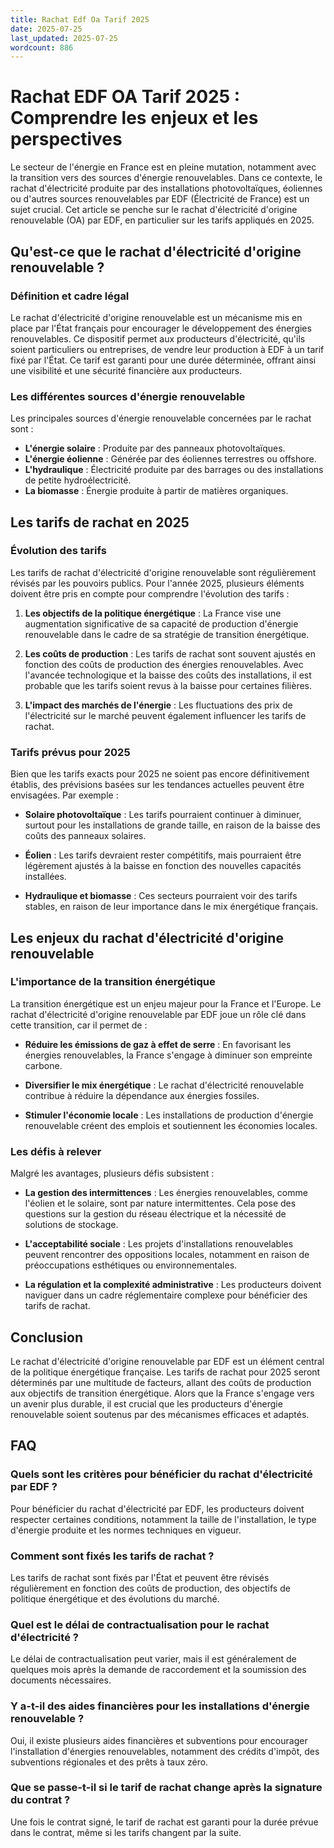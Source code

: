 ```yaml
---
title: Rachat Edf Oa Tarif 2025
date: 2025-07-25
last_updated: 2025-07-25
wordcount: 886
---
```


# Rachat EDF OA Tarif 2025 : Comprendre les enjeux et les perspectives

Le secteur de l'énergie en France est en pleine mutation, notamment avec la transition vers des sources d'énergie renouvelables. Dans ce contexte, le rachat d'électricité produite par des installations photovoltaïques, éoliennes ou d'autres sources renouvelables par EDF (Électricité de France) est un sujet crucial. Cet article se penche sur le rachat d'électricité d'origine renouvelable (OA) par EDF, en particulier sur les tarifs appliqués en 2025.

## Qu'est-ce que le rachat d'électricité d'origine renouvelable ?

### Définition et cadre légal

Le rachat d'électricité d'origine renouvelable est un mécanisme mis en place par l'État français pour encourager le développement des énergies renouvelables. Ce dispositif permet aux producteurs d'électricité, qu'ils soient particuliers ou entreprises, de vendre leur production à EDF à un tarif fixé par l'État. Ce tarif est garanti pour une durée déterminée, offrant ainsi une visibilité et une sécurité financière aux producteurs.

### Les différentes sources d'énergie renouvelable

Les principales sources d'énergie renouvelable concernées par le rachat sont :

- **L'énergie solaire** : Produite par des panneaux photovoltaïques.
- **L'énergie éolienne** : Générée par des éoliennes terrestres ou offshore.
- **L'hydraulique** : Électricité produite par des barrages ou des installations de petite hydroélectricité.
- **La biomasse** : Énergie produite à partir de matières organiques.

## Les tarifs de rachat en 2025

### Évolution des tarifs

Les tarifs de rachat d'électricité d'origine renouvelable sont régulièrement révisés par les pouvoirs publics. Pour l'année 2025, plusieurs éléments doivent être pris en compte pour comprendre l'évolution des tarifs :

1. **Les objectifs de la politique énergétique** : La France vise une augmentation significative de sa capacité de production d'énergie renouvelable dans le cadre de sa stratégie de transition énergétique.
  
2. **Les coûts de production** : Les tarifs de rachat sont souvent ajustés en fonction des coûts de production des énergies renouvelables. Avec l'avancée technologique et la baisse des coûts des installations, il est probable que les tarifs soient revus à la baisse pour certaines filières.

3. **L'impact des marchés de l'énergie** : Les fluctuations des prix de l'électricité sur le marché peuvent également influencer les tarifs de rachat.

### Tarifs prévus pour 2025

Bien que les tarifs exacts pour 2025 ne soient pas encore définitivement établis, des prévisions basées sur les tendances actuelles peuvent être envisagées. Par exemple :

- **Solaire photovoltaïque** : Les tarifs pourraient continuer à diminuer, surtout pour les installations de grande taille, en raison de la baisse des coûts des panneaux solaires.
  
- **Éolien** : Les tarifs devraient rester compétitifs, mais pourraient être légèrement ajustés à la baisse en fonction des nouvelles capacités installées.

- **Hydraulique et biomasse** : Ces secteurs pourraient voir des tarifs stables, en raison de leur importance dans le mix énergétique français.

## Les enjeux du rachat d'électricité d'origine renouvelable

### L'importance de la transition énergétique

La transition énergétique est un enjeu majeur pour la France et l'Europe. Le rachat d'électricité d'origine renouvelable par EDF joue un rôle clé dans cette transition, car il permet de :

- **Réduire les émissions de gaz à effet de serre** : En favorisant les énergies renouvelables, la France s'engage à diminuer son empreinte carbone.
  
- **Diversifier le mix énergétique** : Le rachat d'électricité renouvelable contribue à réduire la dépendance aux énergies fossiles.

- **Stimuler l'économie locale** : Les installations de production d'énergie renouvelable créent des emplois et soutiennent les économies locales.

### Les défis à relever

Malgré les avantages, plusieurs défis subsistent :

- **La gestion des intermittences** : Les énergies renouvelables, comme l'éolien et le solaire, sont par nature intermittentes. Cela pose des questions sur la gestion du réseau électrique et la nécessité de solutions de stockage.

- **L'acceptabilité sociale** : Les projets d'installations renouvelables peuvent rencontrer des oppositions locales, notamment en raison de préoccupations esthétiques ou environnementales.

- **La régulation et la complexité administrative** : Les producteurs doivent naviguer dans un cadre réglementaire complexe pour bénéficier des tarifs de rachat.

## Conclusion

Le rachat d'électricité d'origine renouvelable par EDF est un élément central de la politique énergétique française. Les tarifs de rachat pour 2025 seront déterminés par une multitude de facteurs, allant des coûts de production aux objectifs de transition énergétique. Alors que la France s'engage vers un avenir plus durable, il est crucial que les producteurs d'énergie renouvelable soient soutenus par des mécanismes efficaces et adaptés.

## FAQ

### Quels sont les critères pour bénéficier du rachat d'électricité par EDF ?

Pour bénéficier du rachat d'électricité par EDF, les producteurs doivent respecter certaines conditions, notamment la taille de l'installation, le type d'énergie produite et les normes techniques en vigueur.

### Comment sont fixés les tarifs de rachat ?

Les tarifs de rachat sont fixés par l'État et peuvent être révisés régulièrement en fonction des coûts de production, des objectifs de politique énergétique et des évolutions du marché.

### Quel est le délai de contractualisation pour le rachat d'électricité ?

Le délai de contractualisation peut varier, mais il est généralement de quelques mois après la demande de raccordement et la soumission des documents nécessaires.

### Y a-t-il des aides financières pour les installations d'énergie renouvelable ?

Oui, il existe plusieurs aides financières et subventions pour encourager l'installation d'énergies renouvelables, notamment des crédits d'impôt, des subventions régionales et des prêts à taux zéro.

### Que se passe-t-il si le tarif de rachat change après la signature du contrat ?

Une fois le contrat signé, le tarif de rachat est garanti pour la durée prévue dans le contrat, même si les tarifs changent par la suite.
